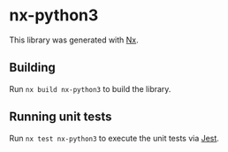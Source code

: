 # nx-python3

This library was generated with [Nx](https://nx.dev).

## Building

Run `nx build nx-python3` to build the library.

## Running unit tests

Run `nx test nx-python3` to execute the unit tests via [Jest](https://jestjs.io).
